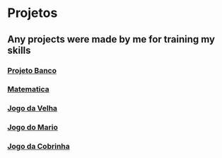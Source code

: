 # Projetos

## Any projects were made by me for training my skills</h2>

### <a href="PHP/ProjetoBanco/index.html" target="_blank" rel="ProjetoBanco">Projeto Banco</a>

### <a href="PHP/Matematica/index.html" target="_blank" rel="Matematica">Matematica</a>

### <a href="https://carlospegoraro.github.io/Projetos/JS/jogos/Velha/" target="_blank" rel="velha">Jogo da Velha</a>

### <a href="https://carlospegoraro.github.io/Projetos/JS/jogos/jogo/" target="_blank" rel="velha">Jogo do Mario</a>

### <a href="https://carlospegoraro.github.io/Projetos/JS/jogos/Cobra/" target="_blank" rel="velha">Jogo da Cobrinha</a>
